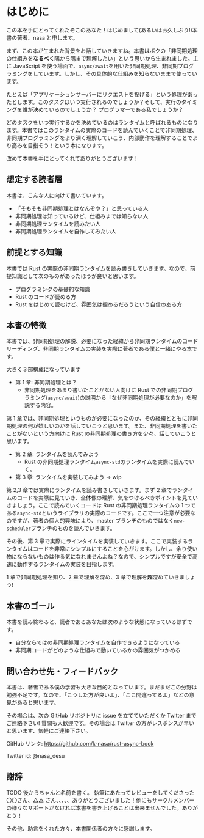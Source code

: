 # はじめに

この本を手にとってくれたそこのあなた！はじめまして(あるいはお久しぶり!)本書の著者、nasa と申します。

まず、この本が生まれた背景をお話していきますね。本書はボクの「非同期処理の仕組みを**なるべく**隅から隅まで理解したい」という思いから生まれました。主に JavaScript を使う場面で、`async/await`を用いた非同期処理、非同期プログラミングをしています。しかし、その具体的な仕組みを知らないままで使っています。

たとえば「アプリケーションサーバーにリクエストを投げる」という処理があったとします。このタスクはいつ実行されるのでしょうか？そして、実行のタイミングを誰が決めているのでしょうか？ プログラマーである私でしょうか？

どのタスクをいつ実行するかを決めているのはランタイムと呼ばれるものになります。本書ではこのランタイムの実際のコードを読んでいくことで非同期処理、非同期プログラミングをより深く理解していこう、内部動作を理解することでより高みを目指そう！という本になります。

改めて本書を手にとってくれてありがとうございます！

## 想定する読者層

本書は、こんな人に向けて書いています。

- 「そもそも非同期処理とはなんぞや？」と思っている人
- 非同期処理は知っているけど、仕組みまでは知らない人
- 非同期処理ランタイムを読みたい人
- 非同期処理ランタイムを自作してみたい人

## 前提とする知識

本書では Rust の実際の非同期ランタイムを読み書きしていきます。なので、前提知識として次のものがあったほうが良いと思います。

- プログラミングの基礎的な知識
- Rust のコードが読める方
- Rust をはじめて読むけど、雰囲気は掴めるだろうという自信のある方

## 本書の特徴

本書では、非同期処理の解説、必要になった経緯から非同期ランタイムのコードリーディング、非同期ランタイムの実装を実際に著者である僕と一緒にやる本です。

大きく３部構成になっています

- 第 1 章: 非同期処理とは？
  - 非同期処理をあまり書いたことがない人向けに Rust での非同期プログラミング(`async/await`)の説明から「なぜ非同期処理が必要なのか」を解説する内容。

第 1 章では、非同期処理というものが必要になったのか、その経緯とともに非同期処理の何が嬉しいのかを話していこうと思います。また、非同期処理を書いたことがないという方向けに Rust の非同期処理の書き方を少々、話していこうと思います。

- 第 2 章: ランタイムを読んでみよう
  - Rust の非同期処理ランタイム`async-std`のランタイムを実際に読んでいく。
- 第 3 章: ランタイムを実装してみよう -> wip

第 2,3 章では実際にランタイムを読み書きしていきます。まず 2 章でランタイムのコードを実際に見ていき、全体像の理解、気をつけるべきポイントを見ていきましょう。ここで読んでいくコードは Rust の非同期処理ランタイムの 1 つである`async-std`というライブラリの実際のコードです。ここで一つ注意が必要なのですが、著者の個人的興味により、master ブランチのものではなく`new-scheduler`ブランチのものを読んでいきます。

その後、第 3 章で実際にラインタイムを実装していきます。ここで実装するランタイムはコードを非常にシンプルにすることを心がけます。しかし、余り使い物にならないものは作る気になれませんよね？なので、シンプルですが安全で高速に動作するランタイムの実装を目指します。

1 章で非同期処理を知り、2 章で理解を深め、3 章で理解を**超**深めていきましょう!

## 本書のゴール

本書を読み終わると、読者であるあなたは次のような状態になっているはずです。

- 自分ならではの非同期処理ランタイムを自作できるようになっている
- 非同期コードがどのような仕組みで動いているかの雰囲気がつかめる

## 問い合わせ先・フィードバック

本書は、著者である僕の学習も大きな目的となっています。まだまだこの分野は勉強不足です。なので、「こうした方が良いよ」、「ここ間違ってるよ」などの意見があると思います。

その場合は、次の GitHub リポジトリに issue を立てていただくか Twitter までご連絡下さい!
質問も大歓迎です。その場合は Twitter の方がレスポンスが早いと思います、気軽にご連絡下さい。

GitHub リンク: https://github.com/k-nasa/rust-async-book

Twitter id: @nasa_desu

## 謝辞

TODO 後からちゃんと名前を書く。
執筆にあたってレビューをしてくださった〇〇さん、△△ さん、、、、、ありがとうございました！他にもサークルメンバーの様々なサポートがなければ本書を書き上げることは出来ませんでした。ありがとう！

その他、助言をくれた方々、本書関係者の方々に感謝します。

